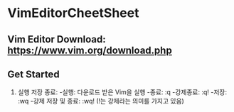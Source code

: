 VimEditorCheetSheet
=========
Vim Editor Download: https://www.vim.org/download.php
---------
## Get Started
1. 실행 저장 종료: 
-실행: 다운로드 받은 Vim을 실행
-종료: :q
-강제종료: :q!
-저장: :wq
-강제 저장 및 종료: :wq!
(!는 강제라는 의미를 가지고 있음)
